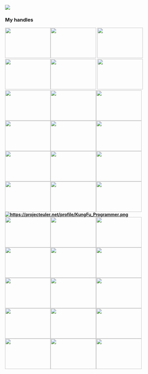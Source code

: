 ![](https://komarev.com/ghpvc/?username=KungFu-Programmer&color=green)
### My handles
<a href="https://lightoj.com/user/kungfu-programmer" target="_blank"><img src = "https://2.bp.blogspot.com/-tmw2R01xtZE/Wng55qE7T7I/AAAAAAAABQE/m2YXZvFnEdcmb2wW0ePDj2zX-eDLmqyCQCPcBGAYYCw/s1600/lightoj.png" alt = " " width = "150"  height = "100"></a><a href = "https://codeforces.com/profile/KungFu_Programmer"><img src ="https://sun9-53.userapi.com/c840220/v840220027/359b8/DsoLTP6QC_0.jpg"   alt ="" width =" 150" height ="100"></a>
<a href ="https://www.codechef.com/users/kngfuprogramer"><img src ="https://cdn.codechef.com/images/cc-logo-sd.svg"   alt ="" width ="150" height ="100"></a><a href ="https://stackoverflow.com/users/17637695/kungfu-programmer"><img src ="https://miro.medium.com/max/1200/0*UEtwA2ask7vQYW06.png"  alt =" " width ="150" height ="100 "></a><a href ="https://www.linkedin.com/in/kungfu-programmer-711071228//"><img src ="https://www.technipages.com/wp-content/uploads/2020/09/LinkedIn-Does-Not-Load-Images-fix.jpg"   alt ="" width ="150" height ="100 "></a>
<a href = "https://www.codingame.com/profile/78f63b8678b7f54b65fe7765a1a074823106464"><img src ="https://i2.wp.com/blog.zenika.com/wp-content/uploads/2015/04/Vignette_codin-1.jpg?fit=702%2C274&ssl=1"   alt ="" width =" 150" height ="100 "></a><a href ="https://www.hackerearth.com/@KungFu_Programmer"><img src ="https://www.hackerearth.com/blog/wp-content/uploads/2021/12/logo-christmas.svg" alt ="" width ="150" height ="100"></a><a href = "https://www.topcoder.com/members/kungfuprogramer"><img src ="https://www.topcoder.com/wp-content/uploads/2016/01/topcoder-logo.png"   alt ="" width ="150 " height ="100 "></a><a href = "https://www.quora.com/profile/KungFu-Programmer"><img src ="https://www.aadme.co/wp-content/uploads/2021/05/main-qimg-dc1b777005095235798e5dbdb6b710dd.png"   alt ="" width =" 150" height ="100 "></a><a href = "https://atcoder.jp/users/KungFuProgrammer"><img src ="https://repository-images.githubusercontent.com/342857348/04ba8003-26fd-4cb9-8bc1-3cd43d786f03"   alt ="" width =" 150" height ="100 "></a><a href = "https://leetcode.com/KungFu_Programmer/"><img src ="https://assets.leetcode.com/static_assets/public/webpack_bundles/images/logo-dark.e99485d9b.svg"   alt ="" width =" 150" height ="100 "></a><b><a href = "https://www.hackerrank.com/kungfuprogrammer"><img src ="https://camo.githubusercontent.com/49e713e1463692beaff7b552eb60511454485659f6131286eeab9db84e91840a/68747470733a2f2f69302e77702e636f6d2f6772616473696e67616d65732e636f6d2f77702d636f6e74656e742f75706c6f6164732f323031362f30352f3835363737315f3636383232343035333139373834315f313934333639393030395f6f2e706e67"   alt ="" width =" 150" height ="100"></a><a href = "https://medium.com/@KungFu_Programmer"><img src ="https://miro.medium.com/max/2000/1*UmDqXumMVKQzMTG9Sc-scA.png"   alt ="" width =" 150" height ="100"></a><a href = "https://www.codewars.com/users/KungFu_Programmer"><img src ="https://i.pinimg.com/originals/3a/9d/c3/3a9dc37f10e6f213e2af5d49efee5774.png"   alt ="" width =" 150" height ="100"></a><a href = "https://a2oj.com/profile?Username=KungFu_Programmer"><img src ="https://a2oj.com/logo.png"   alt ="" width =" 150" height ="100"></a><a href = "https://cses.fi/user/90137"><img src ="https://cses.fi/logo.png?1"   alt ="" width =" 150" height ="100"></a><a href = "https://exercism.org/profiles/KungFuProgrammer"><img src ="https://angelika.me/elixir-conf-eu-2021/assets/exercism-logo-with-word.svg"   alt ="" width =" 150" height ="100"></a><a href = "https://www.coderbyte.com/profile/KungFuProgrammer"><img src ="https://images.g2crowd.com/uploads/product/image/large_detail/large_detail_de0840ae3396b61382ab711b086b7ba2/coderbyte-for-employers.png"   alt ="" width =" 150" height ="100"></a><a href="https://projecteuler.net/profile/KungFu_Programmer.png" target="_top"><img src="https://projecteuler.net/profile/KungFu_Programmer.png" border="0" alt="https://projecteuler.net/profile/KungFu_Programmer.png"/></a><a href = "https://acm.timus.ru/author.aspx?id=331195"><img src ="https://acm.timus.ru/images/usu-summer.jpg"   alt ="" width =" 150" height ="100"></a><a href = "https://www.beecrowd.com.br/judge/en/profile/608563"><img src ="https://encrypted-tbn0.gstatic.com/images?q=tbn:ANd9GcQaMet-FtWAGfxoaz5K10E9Kul16VSyfNsZdUEqmJG7PHBk4zrGuD-mE7HFVsuWXpvGNEg&usqp=CAU"   alt ="" width =" 150" height ="100"></a><a href = "https://app.codesignal.com/profile/kungfuprogramer"><img src ="https://app.codesignal.com/img/logos/logo_blue.svg"   alt ="" width =" 150" height ="100"></a><a href = "https://csacademy.com/user/KungFu_Programmer"><img src ="https://media-exp1.licdn.com/dms/image/C4E0BAQFVbwrFOlT0iQ/company-logo_200_200/0/1519865939489?e=1646870400&v=beta&t=W3P4QXG4HLVfiQu5lveDjIaMNLibscJxJsSoO6zS09g"   alt ="" width =" 150" height ="100"></a><a href = "https://www.spoj.com/users/kngfuprogramer/"><img src ="https://static.commonlounge.com/fp/original/TkQwd6an9Elt8Kv7eJ48w9WP4o7VdV1520371936"   alt ="" width =" 150" height ="100"></a><a href = "https://www.khanacademy.org/profile/KungFuProgrammer"><img src ="https://www.asharpeye.com/wp-content/uploads/2010/11/khan-academy-logo-png-5.png"   alt ="" width =" 150" height ="100"></a><a href = "https://data.typeracer.com/pit/profile?user=kungfu_programmer"><img src ="https://www.reviewstream.com/images_items/kJX7YGDl4.jpg"   alt ="" width =" 150" height ="100"></a><a href = "https://open.kattis.com/users/kungfu-programmer"><img src ="https://demo.kattis.com/images/site-logo?v=9f27438a5e546521d9ffd9406835cbd1"   alt ="" width =" 150" height ="100"></a><a href = "https://www.goodreads.com/user/show/143936369-kungfu-programmer"><img src ="https://i0.wp.com/mkengland.com/wp-content/uploads/2020/09/goodreads-logo.png?fit=800%2C600"   alt ="" width =" 150" height ="100"></a><a href = "https://www.codeproject.com/Members/KungFu_Programmer"><img src ="https://codeproject.freetls.fastly.net/App_Themes/CodeProject/Img/logo250x135.gif"   alt ="" width =" 150" height ="100"></a><a href = "https://scratch.mit.edu/users/KungFu_Programmer/"><img src ="https://logodix.com/logo/2015669.png"   alt ="" width =" 150" height ="100"></a><a href = "https://judge.u-aizu.ac.jp/onlinejudge/user.jsp?id=KungFu_Programmer#1"><img src ="https://cdn-ak.f.st-hatena.com/images/fotolife/k/kyosuke0924/20190608/20190608024842.png"   alt ="" width =" 150" height ="100"></a><a href="https://www.eolymp.com/en/users/KungFu_Programmer" target="_blank"><img src = "https://avatars.githubusercontent.com/u/15163108?s=200&v=4" alt = " " width = "150"  height = "100"></a><a href="https://www.youtube.com/channel/UCxCc03TwB8ZmSVaL7D_8GUQ" target="_blank"><img src = "https://www.xda-developers.com/files/2017/08/After-12-Years-Google-Gives-YouTube-a-New-Logo-1900x700_c.png" alt = " " width = "150"  height = "100"></a><a href="https://toph.co/u/KungFu_Programmer" target="_blank"><img src = "https://static.toph.co/images/logo.png?_=cbf4f5481fe1aa21ffd79fe1a039d6df4ce4093f" alt = " " width = "150"  height = "100"></a>
